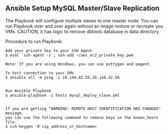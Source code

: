 ## Ansible Setup MySQL Master/Slave Replication

The Playbook will configure multiple slaves to one master node. You can run Playbook over and over again without an image restore or recreate you VMs. CAUTION, it has logic to remove dbtools database in data directory.


 Procedure to run Playbook:

    Add your private key to your SSH Agent
    $ eval `ssh-agent -s`; ssh-add ~/aws_ec2_private_key.pem

    Note: If you are using Windows, you can use puttygen and pagent.

    To test connection to your VMs
    $ ansible all -m ping -i 18.144.42.55,18.144.42.56


    Run Ansible Playbook
    $ ansible-playbook -i hosts mysql_deploy_slave.yml


    If you are getting "WARNING: REMOTE HOST IDENTIFICATION HAS CHANGED" message,
    you can use the following command to remove keys in the known_hosts file.
    $ ssh-keygen -R <ip_address_or_hostname>

